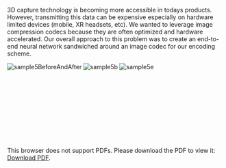 3D capture technology is becoming more accessible in todays products. However, transmitting this data can be expensive especially on hardware limited devices (mobile, XR headsets, etc). We wanted to leverage image compression codecs because they are often optimized and hardware accelerated. Our overall approach to this problem was to create an end-to-end neural network sandwiched around an image codec for our encoding scheme.

![sample5BeforeAndAfter](https://github.com/Nick-Hageman/Neural-RGBD-Encoding/assets/91749467/104d8857-da7b-4bb3-8675-6486ad7ad341)
![sample5b](https://github.com/Nick-Hageman/Neural-RGBD-Encoding/assets/91749467/4db07275-b3de-46b8-a9e3-895bfc30e87c)
![sample5e](https://github.com/Nick-Hageman/Neural-RGBD-Encoding/assets/91749467/36eee46e-84fb-478d-9bcc-4d5b8e2b9f2e)

<object data="http://yoursite.com/the.pdf" type="application/pdf" width="700px" height="700px">
    <embed src="https://github.com/Nick-Hageman/Neural-RGBD-Encoding/blob/main/AML_Phase1.pdf">
        <p>This browser does not support PDFs. Please download the PDF to view it: <a href="https://github.com/Nick-Hageman/Neural-RGBD-Encoding/blob/main/AML_Phase1.pdf">Download PDF</a>.</p>
    </embed>
</object>

